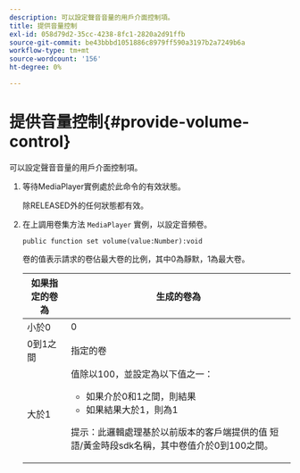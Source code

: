 ```yaml
---
description: 可以設定聲音音量的用戶介面控制項。
title: 提供音量控制
exl-id: 058d79d2-35cc-4238-8fc1-2820a2d91ffb
source-git-commit: be43bbbd1051886c8979ff590a3197b2a7249b6a
workflow-type: tm+mt
source-wordcount: '156'
ht-degree: 0%

---
```


# 提供音量控制{#provide-volume-control}

可以設定聲音音量的用戶介面控制項。

1. 等待MediaPlayer實例處於此命令的有效狀態。

   除RELEASED外的任何狀態都有效。
1. 在上調用卷集方法 `MediaPlayer` 實例，以設定音頻卷。

   ```
   public function set volume(value:Number):void
   ```

   卷的值表示請求的卷佔最大卷的比例，其中0為靜默，1為最大卷。

   <table id="table_144A2B1260374FBE8D976194F602DDC7"> 
   <thead> 
   <tr> 
      <th colname="col1" class="entry"> 如果指定的卷為 </th> 
      <th colname="col2" class="entry"> 生成的卷為 </th> 
   </tr> 
   </thead>
   <tbody> 
   <tr> 
      <td colname="col1"> 小於0 </td> 
      <td colname="col2"> 0 </td> 
   </tr> 
   <tr> 
      <td colname="col1"> 0到1之間 </td> 
      <td colname="col2"> 指定的卷 </td> 
   </tr> 
   <tr> 
      <td colname="col1"> 大於1 </td> 
      <td colname="col2"> 值除以100，並設定為以下值之一： 
      <ul id="ul_8C2282F0EDC44A408820F5768709214F"> 
      <li id="li_B00BC6F4812D4000891358F762C8E492">如果介於0和1之間，則結果 </li> 
      <li id="li_03B7F30662554F299320040CAC2DEB7A">如果結果大於1，則為1 </li> 
      </ul> <p>提示：此邏輯處理基於以前版本的客戶端提供的值 
      <span class="codeph">短語/黃金時段sdk名稱</span>，其中卷值介於0到100之間。 </p> </td> 
   </tr> 
   </tbody> 
   </table>
